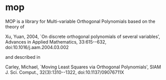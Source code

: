 # mop

MOP is a library for Multi-variable Orthogonal Polynomials based on
the theory of

Xu, Yuan, 2004, `On discrete orthogonal polynomials of several
variables', Advances in Applied Mathematics, 33:615--632,
doi:10.1016/j.aam.2004.03.002

and described in

Carley, Michael, `Moving Least Squares via Orthogonal Polynomials',
SIAM J. Sci. Comput., 32(3):1310--1322, doi:10.1137/09076711X
